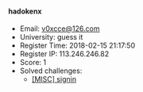 #### hadokenx  

* Email: v0xcce@126.com  
* University: guess it  
* Register Time: 2018-02-15 21:17:50  
* Register IP: 113.246.246.82  
* Score: 1  
* Solved challenges: 
  * [[MISC] signin](https://github.com/SniperOJ/Challenges/blob/master/misc/signin.json)  
